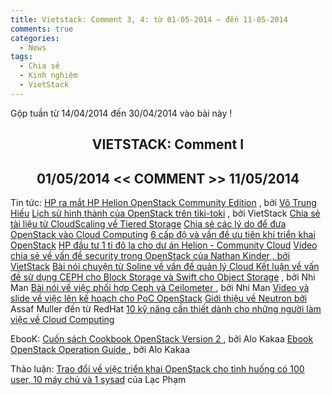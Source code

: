 ```yaml
---
title: Vietstack: Comment 3, 4: từ 01-05-2014 – đến 11-05-2014
comments: true
categories: 
  - News
tags: 
  - Chia sẻ
  - Kinh nghiệm
  - VietStack
---
```

Gộp tuần từ 14/04/2014 đến 30/04/2014 vào bài này !

<h2 style="text-align:center;">VIETSTACK: Comment I</h2>
<h2 style="text-align:center;">01/05/2014 &lt;&lt; COMMENT &gt;&gt; 11/05/2014</h2>
<!--more-->
Tin tức: 
<a href="https://www.facebook.com/groups/vietstack/permalink/477438905723187/" target="_blank">HP ra mắt HP Helion OpenStack Community Edition</a> , bởi <a href="https://www.facebook.com/hieuvotrung91?fref=nf" target="_blank">Võ Trung Hiếu</a>
<a href="https://www.facebook.com/groups/vietstack/permalink/476783445788733/" target="_blank">Lịch sử hình thành của OpenStack trên tiki-toki</a> , bởi VietStack 
<a href="https://www.facebook.com/photo.php?fbid=1422363578032896&amp;set=gm.476188135848264&amp;type=1" target="_blank">Chia sẻ tài liệu từ CloudScaling về Tiered Storage</a>
<a href="https://www.facebook.com/photo.php?fbid=1422362234699697&amp;set=gm.476185529181858&amp;type=1" target="_blank">Chia sẻ các lý do để đưa OpenStack vào Cloud Computing</a>
<a href="https://www.facebook.com/photo.php?fbid=1422360024699918&amp;set=gm.476181585848919&amp;type=1" target="_blank">6 cấp độ và vấn đề ưu tiên khí triển khai OpenStack</a>
<a href="https://www.facebook.com/groups/vietstack/permalink/475722915894786/" target="_blank">HP đầu tư 1 tỉ đô la cho dư án Helion - Community Cloud</a>
<a href="https://www.facebook.com/groups/vietstack/permalink/475700719230339/" target="_blank">Video chia sẻ về vấn đề security trong OpenStack của Nathan Kinder , bởi VietStack</a>
<a href="https://www.facebook.com/groups/vietstack/permalink/475320182601726/" target="_blank">Bài nói chuyện từ Soline về vấn đề quản lý Cloud  </a>
<a href="https://www.facebook.com/groups/vietstack/permalink/475065179293893/" target="_blank">Kết luận về vấn đề sử dụng CEPH cho Block Storage và Swift cho Object Storage</a> , bởi Nhi Man
<a href="https://www.facebook.com/groups/vietstack/permalink/475098879290523/" target="_blank">Bài nói về việc phối hợp Ceph và Ceilometer </a>, bởi Nhi Man
<a href="https://www.facebook.com/groups/vietstack/permalink/474897172644027/" target="_blank">Video và slide về việc lên kế hoạch cho PoC OpenStack</a>
<a href="https://www.facebook.com/groups/vietstack/permalink/474313272702417/" target="_blank">Giới thiệu về Neutron bởi </a>Assaf Muller đến từ RedHat
<a href="https://www.facebook.com/groups/vietstack/permalink/476410399159371/" target="_blank">10 kỹ năng cần thiết dành cho những người làm việc về Cloud Computing
</a>

EbooK:
<a href="https://www.facebook.com/groups/vietstack/475080022625742/" target="_blank">Cuốn sách Cookbook OpenStack Version 2 </a>, bởi  Alo Kakaa
<a href="https://www.facebook.com/groups/vietstack/475080289292382/" target="_blank">Ebook OpenStack Operation Guide </a>, bởi Alo Kakaa

Thảo luận:
<a href="https://www.facebook.com/groups/vietstack/permalink/474034006063677/" target="_blank">Trao đổi về việc triển khai OpenStack cho tình huống có 100 user, 10 máy chủ và 1 sysad</a> của Lạc Phạm
